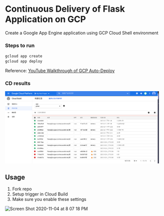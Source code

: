 # Continuous Delivery of Flask Application on GCP
Create a Google App Engine application using GCP Cloud Shell environment

### Steps to run

```bash
gcloud app create 
gcloud app deploy
```

Reference: [YouTube Walkthrough of GCP Auto-Deploy](https://www.youtube.com/watch?v=_TfWdOvQXwU)

### CD results
![Screenshot](https://github.com/YisongZou/gae-continuous-delivery/blob/main/%E6%88%AA%E5%B1%8F2021-02-01%20%E4%B8%8B%E5%8D%883.54.59.png)


## Usage

1.  Fork repo
2.  Setup trigger in Cloud Build
3. Make sure you enable these settings

![Screen Shot 2020-11-04 at 8 07 18 PM](https://user-images.githubusercontent.com/58792/98184850-610e5d80-1ed9-11eb-9950-6e225675ac2d.png)
